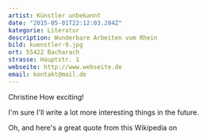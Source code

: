 ```yaml
---
artist: Künstler unbekannt
date: "2015-05-01T22:12:03.284Z"
kategorie: Literatur
description: Wunderbare Arbeiten vom Rhein
bild: kuenstler-9.jpg
ort: 55422 Bacharach
strasse: Hauptstr. 1
webseite: http://www.webseite.de
email: kontakt@mail.de
---
```


Christine How exciting!

I'm sure I'll write a lot more interesting things in the future.

Oh, and here's a great quote from this Wikipedia on

    

